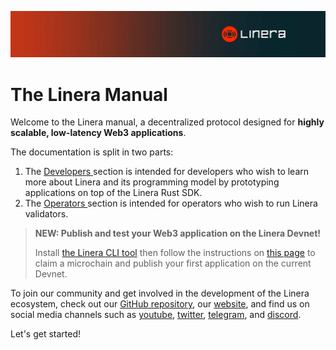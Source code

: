 ![The Linera banner](developers/images/Linera-Header_1920x284px.svg)

# The Linera Manual

Welcome to the Linera manual, a decentralized protocol designed for **highly
scalable, low-latency Web3 applications**.

The documentation is split in two parts:

1. The [Developers ](developers.md) section is intended for developers who wish
   to learn more about Linera and its programming model by prototyping
   applications on top of the Linera Rust SDK.
2. The [Operators ](operators.md) section is intended for operators who wish to
   run Linera validators.

> **NEW: Publish and test your Web3 application on the Linera Devnet!**
>
> Install
> [the Linera CLI tool](developers/getting_started/installation.html#installing-from-cratesio)
> then follow the instructions on
> [this page](developers/getting_started/hello_linera.html#using-the-devnet) to
> claim a microchain and publish your first application on the current Devnet.

To join our community and get involved in the development of the Linera
ecosystem, check out our
[GitHub repository](https://github.com/linera-io/linera-protocol), our
[website](https://linera.io), and find us on social media channels such as
[youtube](https://www.youtube.com/@linera_io),
[twitter](https://twitter.com/linera_io),
[telegram](https://t.me/linera_official), and
[discord](https://discord.gg/linera).

Let's get started!
